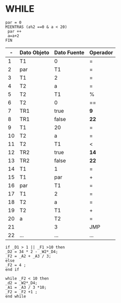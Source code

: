 # WHILE


```
par = 0
MIENTRAS (a%2 ==0 & a < 20)
 par ++
 a=a+2
FIN
```

-| Dato Objeto | Dato Fuente|Operador 
-|-|-|-
1| T1| 0 | =
2| par| T1|=
3| T1 | 2| =
4| T2 | a|=
5| T2 | T1 | %
6| T2 | 0 |==
7|TR1| true|**9**
8|TR1| false|**22**
9|T1|20|=
10|T2|a|=
11|T2|T1|<
12|TR2| true|**14**
13|TR2| false|**22**
14|T1|1|=
15|T1|par|+
16|par|T1|=
17|T1|2|=
18|T2|a|=
19|T2|T1|+
20|a|T2|=
21||3|JMP
22|...|...|...

```
if _D1 > 1 || _F1 >10 then
_D2 = 34 * 2 - _W2*_D4;	
_F2 = _A2 + _A3 / 3;	
else 
_F2 = 4 ;
end if	

while _F2 < 10 then
_d2 = _W2*_D4;		
_A1 = _A3 / 3 *10;	  
_F2 = _F2 +1 ;
end while
```